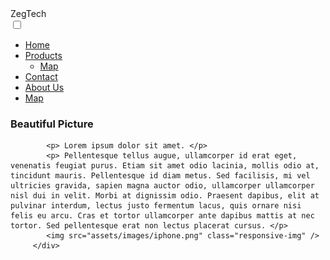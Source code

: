 
<html lang="en" dir="ltr">
  <head>
    <meta charset="utf-8">
    <title>Responsive Navigation Menu</title>
    <link rel="stylesheet" href="style.css">
    <script src="https://kit.fontawesome.com/a076d05399.js"></script>
    <meta name="viewport" content="width=device-width, initial-scale=1.0">
  </head>
  <body>
    <nav>
      <div class="logo">
ZegTech</div>
<input type="checkbox" id="click">
      <label for="click" class="menu-btn">
        <i class="fas fa-bars"></i>
      </label>
      <ul>
<li><a class="active" href="#">Home</a></li>
<li><a href="#">Products</a>
<ul>
	<li><a href="#">Map</a></li>
	</ul>
	</li>
<li><a href="#">Contact</a></li>
<li><a href="#">About Us</a></li>
<li><a href="#">Map</a></li>
</ul>
</nav>
    
<div class="container">
         <div class="wrapper">  
			<h3> Beautiful Picture </h3>
			
            <p> Lorem ipsum dolor sit amet. </p>
            <p> Pellentesque tellus augue, ullamcorper id erat eget, venenatis feugiat purus. Etiam sit amet odio lacinia, mollis odio at, tincidunt mauris. Pellentesque id diam metus. Sed facilisis, mi vel ultricies gravida, sapien magna auctor odio, ullamcorper ullamcorper nisl dui in velit. Morbi at dignissim odio. Praesent dapibus, elit at pulvinar interdum, lectus justo fermentum lacus, quis ornare nisi felis eu arcu. Cras et tortor ullamcorper ante dapibus mattis at nec tortor. Sed pellentesque erat non lectus placerat cursus. </p>
            <img src="assets/images/iphone.png" class="responsive-img" />
         </div>

</div>    
</body>
</html>

